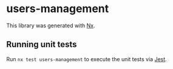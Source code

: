 # users-management

This library was generated with [Nx](https://nx.dev).

## Running unit tests

Run `nx test users-management` to execute the unit tests via [Jest](https://jestjs.io).
